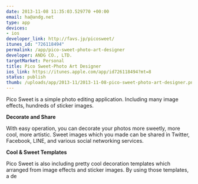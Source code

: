 ```yaml
--- 
date: 2013-11-08 11:35:03.529770 +00:00
email: ha@andg.net
type: app
devices: 
- ios
developer_link: http://favs.jp/picosweet/
itunes_id: "726118494"
permalink: /app/pico-sweet-photo-art-designer
developer: ANDG CO., LTD.
targetMarket: Personal
title: Pico Sweet-Photo Art Designer
ios_link: https://itunes.apple.com/app/id726118494?mt=8
status: publish
thumb: /uploads/app/2013-11/2013-11-08-pico-sweet-photo-art-designer.png
---
```


Pico Sweet is a simple photo editing application.
Including many image effects, hundreds of sticker images.

**Decorate and Share**

With easy operation, you can decorate your photos more sweetly, more cool, more artistic.
Sweet images which you made can be shared in Twitter, Facebook, LINE, and various social networking services.

**Cool & Sweet Templates**

Pico Sweet is also including pretty cool decoration templates which arranged from image effects and sticker images.
By using those templates, a de
